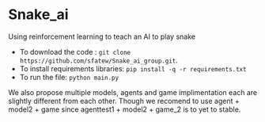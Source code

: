 # Snake_ai

Using reinforcement learning to teach an AI to play snake


* To download the code : `git clone https://github.com/sfatew/Snake_ai_group.git`.
* To install requirements libraries: `pip install -q -r requirements.txt`
* To run the file: `python main.py`

We also propose multiple models, agents and game implimentation each are slightly different from each other. Though we recomend to use agent + model2 + game since agenttest1 + model2 + game_2 is to yet to stable.
